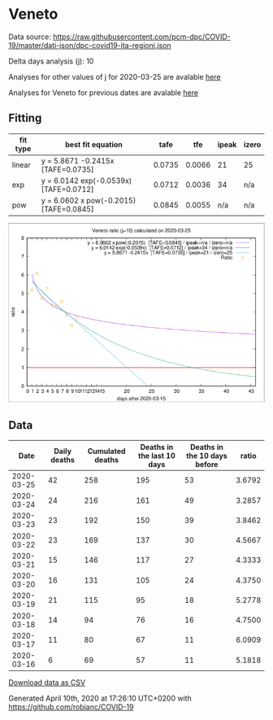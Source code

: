 # Veneto

Data source: https://raw.githubusercontent.com/pcm-dpc/COVID-19/master/dati-json/dpc-covid19-ita-regioni.json

Delta days analysis (j): 10

Analyses for other values of j for 2020-03-25 are avalable [here](../README.md)

Analyses for Veneto for previous dates are avalable [here](../../README.md)

## Fitting 
|fit type|best fit equation|tafe|tfe|ipeak|izero|
|-------|-----|--------|------|---|---|
|linear|y = 5.8671 -0.2415x  [TAFE=0.0735]|0.0735|0.0066|21|25|
|exp|y = 6.0142 exp(-0.0539x)  [TAFE=0.0712]|0.0712|0.0036|34|n/a|
|pow|y = 6.0602 x pow(-0.2015)  [TAFE=0.0845]|0.0845|0.0055|n/a|n/a|

![Plot](COVID-19_veneto_j10_2020-03-25.png)

## Data
|Date|Daily deaths|Cumulated deaths|Deaths in the last 10 days|Deaths in the 10 days before|ratio|
|----|----------|-----------|-------|--------------------|-----|
|2020-03-25|42|258|195|53|3.6792|
|2020-03-24|24|216|161|49|3.2857|
|2020-03-23|23|192|150|39|3.8462|
|2020-03-22|23|169|137|30|4.5667|
|2020-03-21|15|146|117|27|4.3333|
|2020-03-20|16|131|105|24|4.3750|
|2020-03-19|21|115|95|18|5.2778|
|2020-03-18|14|94|76|16|4.7500|
|2020-03-17|11|80|67|11|6.0909|
|2020-03-16|6|69|57|11|5.1818|

[Download data as CSV](COVID-19_veneto_j10_2020-03-25.csv)

Generated April 10th, 2020 at 17:26:10 UTC+0200 with https://github.com/robianc/COVID-19
